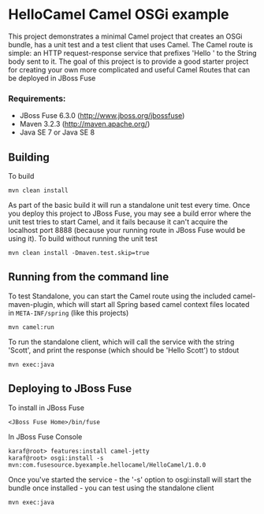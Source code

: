 HelloCamel Camel OSGi example
=============================

This project demonstrates a minimal Camel project that creates an OSGi bundle, has a unit test and
a test client that uses Camel. The Camel route is simple: an HTTP request-response service that
prefixes 'Hello ' to the String body sent to it. The goal of this project is to provide a good
starter project for creating your own more complicated and useful Camel Routes that can be deployed
in JBoss Fuse 

### Requirements:
* JBoss Fuse 6.3.0 (http://www.jboss.org/jbossfuse)
* Maven 3.2.3 (http://maven.apache.org/)
* Java SE 7 or Java SE 8

Building
--------

To build

    mvn clean install

As part of the basic build it will run a standalone unit test every time. Once you deploy this
project to JBoss Fuse, you may see a build error where the unit test tries to start Camel, and
it fails because it can't acquire the localhost port 8888 (because your running route in JBoss Fuse
would be using it). To build without running the unit test

    mvn clean install -Dmaven.test.skip=true

Running from the command line
-----------------------------

To test Standalone, you can start the Camel route using the included camel-maven-plugin, which will
start all Spring based camel context files located in `META-INF/spring` (like this projects)

    mvn camel:run

To run the standalone client, which will call the service with the string 'Scott', and print the
response (which should be 'Hello Scott') to stdout

    mvn exec:java

Deploying to JBoss Fuse
-----------------------

To install in JBoss Fuse

    <JBoss Fuse Home>/bin/fuse

In JBoss Fuse Console

    karaf@root> features:install camel-jetty
    karaf@root> osgi:install -s mvn:com.fusesource.byexample.hellocamel/HelloCamel/1.0.0

Once you've started the service - the '-s' option to osgi:install will start the bundle once installed - you
can test using the standalone client

    mvn exec:java
